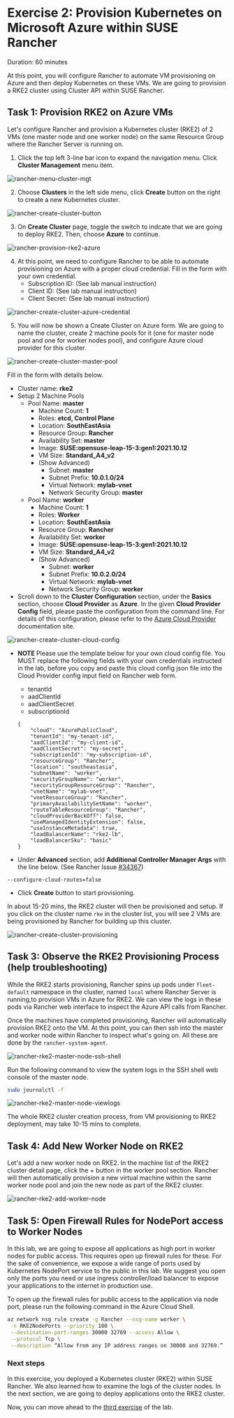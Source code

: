 # Exercise 2: Provision Kubernetes on Microsoft Azure within SUSE Rancher

Duration: 60 minutes

At this point, you will configure Rancher to automate VM provisioning on Azure and then deploy Kubernetes on these VMs. We are going to provision a RKE2 cluster using Cluster API within SUSE Rancher.

## Task 1: Provision RKE2 on Azure VMs

Let's configure Rancher and provision a Kubernetes cluster (RKE2) of 2 VMs (one master node and one worker node) on the same Resource Group where the Rancher Server is running on. 



1. Click the top left 3-line bar icon to expand the navigation menu. Click **Cluster Management** menu item.

![rancher-menu-cluster-mgt](./images/rancher-menu-cluster-mgt.png)



2. Choose **Clusters** in the left side menu, click **Create** button on the right to create a new Kubernetes cluster.



![rancher-create-cluster-button](./images/rancher-create-cluster-button.png)



3. On **Create Cluster** page, toggle the switch to indcate that we are going to deploy RKE2. Then, choose **Azure** to continue.



![rancher-provision-rke2-azure](./images/rancher-provision-rke2-azure.png)



4. At this point, we need to configure Rancher to be able to automate provisioning on Azure with a proper cloud credential. Fill in the form with your own credential.
   - Subscription ID: (See lab manual instruction)
   - Client ID: (See lab manual instruction)
   - Client Secret: (See lab manual instruction)


![rancher-create-cluster-azure-credential](./images/rancher-create-cluster-azure-credential.png)





5. You will now be shown a Create Cluster on Azure form. We are going to name the cluster, create 2 machine pools for it (one for master node pool and one for worker nodes pool), and configure Azure cloud provider for this cluster.



![rancher-create-cluster-master-pool](./images/rancher-create-cluster-master-pool.png)



Fill in the form with details below.



- Cluster name: **rke2**
- Setup 2 Machine Pools
   - Pool Name: **master**
     - Machine Count: **1**
     - Roles: **etcd, Control Plane**
     - Location: **SouthEastAsia**
     - Resource Group: **Rancher**
     - Availability Set: **master**
     - Image: **SUSE:opensuse-leap-15-3:gen1:2021.10.12**
     - VM Size: **Standard_A4_v2**
     - (Show Advanced)
       - Subnet: **master**
       - Subnet Prefix: **10.0.1.0/24**
       - Virtual Network: **mylab-vnet**
       - Network Security Group: **master**
   - Pool Name: **worker**
     - Machine Count: **1**
     - Roles: **Worker**
     - Location: **SouthEastAsia**
     - Resource Group: **Rancher**
     - Availability Set: **worker**
     - Image: **SUSE:opensuse-leap-15-3:gen1:2021.10.12**
     - VM Size: **Standard_A4_v2**
     - (Show Advanced)
       - Subnet: **worker**
       - Subnet Prefix: **10.0.2.0/24**
       - Virtual Network: **mylab-vnet**
       - Network Security Group: **worker**
- Scroll down to the **Cluster Configuration** section, under the  **Basics** section, choose **Cloud Provider** as **Azure**. In the given **Cloud Provider Config** field, please paste the configuration from the command line. For details of this configuration, please refer to the [Azure Cloud Provider](https://kubernetes-sigs.github.io/cloud-provider-azure/install/configs/) documentation site.

![rancher-create-cluster-cloud-config](./images/rancher-create-cluster-cloud-config.png)



* **NOTE** Please use the template below for your own cloud config file. You MUST replace the following fields with your own credentials instructed in the lab, before you copy and paste this cloud config json file into the Cloud Provider config input field on Rancher web form.
  * tenantId
  * aadClientId
  * aadClientSecret
  * subscriptionId


   ```
   {
       "cloud": "AzurePublicCloud",
       "tenantId": "my-tenant-id",
       "aadClientId": "my-client-id",
       "aadClientSecret": "my-secret",
       "subscriptionId": "my-subscription-id",
       "resourceGroup": "Rancher",
       "location": "southeastasia",
       "subnetName": "worker",
       "securityGroupName": "worker",
       "securityGroupResourceGroup": "Rancher",
       "vnetName": "mylab-vnet",
       "vnetResourceGroup": "Rancher",
       "primaryAvailabilitySetName": "worker",
       "routeTableResourceGroup": "Rancher",
       "cloudProviderBackOff": false,
       "useManagedIdentityExtension": false,
       "useInstanceMetadata": true,
       "loadBalancerName": "rke2-lb",
       "loadBalancerSku": "basic"    
   }
   ```

- Under **Advanced** section, add **Additional Controller Manager Args** with the line below. (See Rancher Issue [#34367](https://github.com/rancher/rancher/issues/34367))

```
--configure-cloud-routes=false
```

- Click **Create** button to start provisioning.



In about 15-20 mins, the RKE2 cluster will then be provisioned and setup. If you click on the cluster name `rke` in the cluster list, you will see 2 VMs are being provisioned by Rancher for building up this cluster.



![rancher-create-cluster-provisioning](./images/rancher-create-cluster-provisioning.png)





## Task 3: Observe the RKE2 Provisioning Process (help troubleshooting)

While the RKE2 starts provisioning, Rancher spins up pods under `fleet-default` namespace in the cluster, named  `local` where Rancher Server is running,to provision VMs in Azure for RKE2. We can view the logs in these pods via Rancher web interface to inspect the Azure API calls from Rancher. 



Once the machines have completed provisioning, Rancher will automatically provision RKE2 onto the VM. At this point, you can then ssh into the master and worker node within Rancher to inspect what's going on. All these are done by the `rancher-system-agent`.



![rancher-rke2-master-node-ssh-shell](./images/rancher-rke2-master-node-ssh-shell.png)



Run the following command to view the system logs in the SSH shell web console of the master node.

```bash
sudo journalctl -f
```



![rancher-rke2-master-node-viewlogs](./images/rancher-rke2-master-node-viewlogs.png)



The whole RKE2 cluster creation process, from VM provisioning to RKE2 deployment, may take 10-15 mins to complete.



## Task 4: Add New Worker Node on RKE2

Let's add a new worker node on RKE2. In the machine list of the RKE2 cluster detail page, click the + button in the worker pool section. Rancher will then automatically provision a new virtual machine within the same worker node pool and join the new node as part of the RKE2 cluster.



![rancher-rke2-add-worker-node](./images/rancher-rke2-add-worker-node.png)



## Task 5: Open Firewall Rules for NodePort access to Worker Nodes

In this lab, we are going to expose all applications as high port in worker nodes for public access. This requires open up firewall rules for these. For the sake of convenience, we expose a wide range of ports used by Kubernetes NodePort service to the public in this lab. We suggest you open only the ports you need or use ingress controller/load balancer to expose your applications to the internet in production use. 

To open up the firewall rules for public access to the application via node port, please run the following command in the Azure Cloud Shell.

```bash
az network nsg rule create -g Rancher --nsg-name worker \
 -n RKE2NodePorts --priority 100 \
 --destination-port-ranges 30000 32769 --access Allow \
 --protocol Tcp \
 --description “Allow from any IP address ranges on 30000 and 32769.”
```



### Next steps

In this exercise, you deployed a Kubernetes cluster (RKE2) within SUSE Rancher. We also learned how to examine the logs of the cluster nodes. In the next section, we are going to deploy applications onto the RKE2 cluster.



Now, you can move ahead to the [third exercise](./03-DeployApps-on-RKE.md) of the lab.













